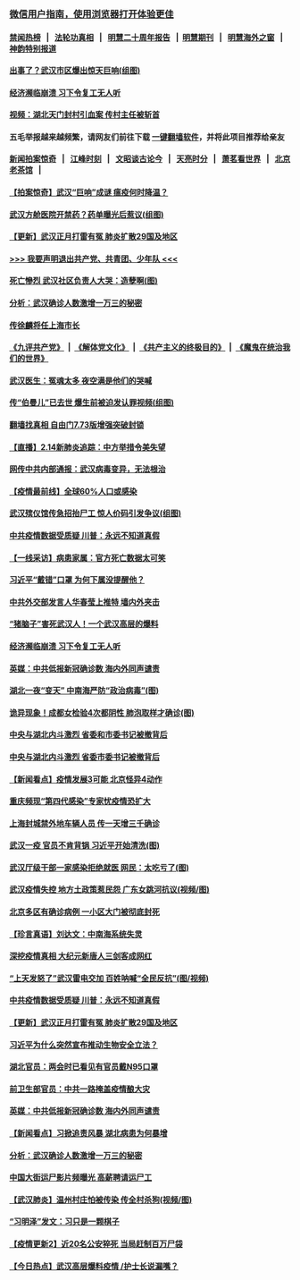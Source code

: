 ### [微信用户指南，使用浏览器打开体验更佳](https://github.com/gfw-breaker/banned-news1/blob/master/indexes/wechat-guide.md?t=0)
#### [禁闻热榜](热点新闻.md?t=0)  &nbsp;&nbsp;|&nbsp;&nbsp; [法轮功真相](https://github.com/gfw-breaker/truth/blob/master/README.md?t=0) &nbsp;&nbsp;|&nbsp;&nbsp; [明慧二十周年报告](https://github.com/gfw-breaker/mh-reports/blob/master/README.md?t=0) &nbsp;&nbsp;|&nbsp;&nbsp;[明慧期刊](https://github.com/gfw-breaker/mh-qikan) &nbsp;&nbsp;|&nbsp;&nbsp; [明慧海外之窗](https://github.com/gfw-breaker/mh-news/blob/master/README.md?t=0) &nbsp;&nbsp;|&nbsp;&nbsp; [神韵特别报道](https://github.com/gfw-breaker/mh-news/blob/master/shenyun.md?t=0)
#### [ 出事了？武汉市区爆出惊天巨响(组图)](https://github.com/gfw-breaker/banned-news/blob/master/pages/p1/923003.md)
#### [ 经济濒临崩溃 习下令复工无人听](https://github.com/gfw-breaker/banned-news/blob/master/pages/nf4514/n11867269.md)
#### [ 视频：湖北天门封村引血案 传村主任被斩首](https://github.com/gfw-breaker/banned-news/blob/master/pages/nsc413/n11867382.md)
#### 五毛举报越来越频繁，请网友们前往下载 [一键翻墙软件](https://github.com/gfw-breaker/ssr-accounts)，并将此项目推荐给亲友
#### [新闻拍案惊奇](https://github.com/gfw-breaker/banned-news1/blob/master/pages/link4.md) &nbsp;&nbsp;|&nbsp;&nbsp; [江峰时刻](https://github.com/gfw-breaker/banned-news1/blob/master/pages/link4.md) &nbsp;&nbsp;|&nbsp;&nbsp; [文昭谈古论今](https://github.com/gfw-breaker/banned-news1/blob/master/pages/link4.md) &nbsp;&nbsp;|&nbsp;&nbsp; [天亮时分](https://github.com/gfw-breaker/banned-news1/blob/master/pages/link4.md) &nbsp;&nbsp;|&nbsp;&nbsp; [萧茗看世界](https://github.com/gfw-breaker/banned-news1/blob/master/pages/link4.md) &nbsp;&nbsp;|&nbsp;&nbsp; [北京老茶馆](https://github.com/gfw-breaker/banned-news1/blob/master/pages/link4.md) &nbsp;&nbsp;|&nbsp;&nbsp; 
#### [ 【拍案惊奇】武汉“巨响”成谜 瘟疫何时降温？](https://github.com/gfw-breaker/banned-news/blob/master/pages/nf4514/n11867555.md)
#### [ 武汉方舱医院开禁药？药单曝光后惹议(组图)](https://github.com/gfw-breaker/banned-news/blob/master/pages/p1/923021.md)
#### [ 【更新】武汉正月打雷有冤 肺炎扩散29国及地区](https://github.com/gfw-breaker/banned-news/blob/master/pages/nf4514/n11801312.md)
#### [>>> 我要声明退出共产党、共青团、少年队 <<<](https://github.com/begood0513/goodnews/blob/master/quit/letter.md) 
#### [ 死亡慘烈 武汉社区负责人大哭：造孽啊(图)](https://github.com/gfw-breaker/banned-news/blob/master/pages/p1/922981.md)
#### [ 分析：武汉确诊人数激增一万三的秘密](https://github.com/gfw-breaker/banned-news/blob/master/pages/nf4514/n11866187.md)
#### [ 传徐麟将任上海市长](https://github.com/gfw-breaker/banned-news/blob/master/pages/nsc413/n11867709.md)
#### [《九评共产党》](https://github.com/begood0513/9ping.md/blob/master/README.md) &nbsp;|&nbsp; [《解体党文化》](../../../../jtdwh.md/blob/master/README.md)  &nbsp;|&nbsp; [《共产主义的终极目的》](../../../../gczydzjmd.md/blob/master/README.md) &nbsp;|&nbsp; [《魔鬼在统治我们的世界》](../../../../mgztzwmdsj.md/blob/master/README.md) 
#### [ 武汉医生：冤魂太多 夜空满是他们的哭喊](https://github.com/gfw-breaker/banned-news/blob/master/pages/nf4514/n11867107.md)
#### [ 传“伯曼儿”已去世 爆生前被迫发认罪视频(组图)](https://github.com/gfw-breaker/banned-news/blob/master/pages/p1/923040.md)
#### [ 翻墙找真相 自由门7.73版增强突破封锁](https://github.com/gfw-breaker/banned-news/blob/master/pages/nsc413/n11869569.md)
#### [ 【直播】2.14新肺炎追踪：中方举措令美失望](https://github.com/gfw-breaker/banned-news/blob/master/pages/nf4514/n11868930.md)
#### [ 网传中共内部通报：武汉病毒变异，无法根治](https://github.com/gfw-breaker/banned-news/blob/master/pages/prog204/a102777065.md)
#### [ 【疫情最前线】全球60%人口或感染](https://github.com/gfw-breaker/banned-news/blob/master/pages/nf4514/n11866914.md)
#### [ 武汉殡仪馆传急招抬尸工 惊人价码引发争议(组图)](https://github.com/gfw-breaker/banned-news/blob/master/pages/p1/923016.md)
#### [ 中共疫情数据受质疑 川普：永远不知道真假](https://github.com/gfw-breaker/banned-news/blob/master/pages/nf4514/n11867195.md)
#### [ 【一线采访】病患家属：官方死亡数据太可笑](https://github.com/gfw-breaker/banned-news/blob/master/pages/nf4514/n11866840.md)
#### [ 习近平“戴错”口罩 为何下属没提醒他？](https://github.com/gfw-breaker/banned-news/blob/master/pages/prog1138/a102775984.md)
#### [ 中共外交部发言人华春莹上推特 墙内外夹击](https://github.com/gfw-breaker/banned-news/blob/master/pages/nsc413/n11869970.md)
#### [ “猪脑子”害死武汉人！一个武汉高层的爆料](https://github.com/gfw-breaker/banned-news/blob/master/pages/prog204/a102776885.md)
#### [ 经济濒临崩溃 习下令复工无人听](https://github.com/gfw-breaker/banned-news/blob/master/pages/nsc413/n11867269.md)
#### [ 英媒：中共低报新冠确诊数 海内外同声谴责](https://github.com/gfw-breaker/banned-news/blob/master/pages/nf4514/n11867421.md)
#### [ 湖北一夜“变天” 中南海严防“政治病毒”(图)](https://github.com/gfw-breaker/banned-news/blob/master/pages/p2/923050.md)
#### [ 诡异现象！成都女检验4次都阴性 肺泡取样才确诊(图)](https://github.com/gfw-breaker/banned-news/blob/master/pages/p1/923053.md)
#### [ 中央与湖北内斗激烈 省委和市委书记被撤背后](https://github.com/gfw-breaker/banned-news/blob/master/pages/nsc413/n11868325.md)
#### [ 中央与湖北内斗激烈 省委市委书记被撤背后](https://github.com/gfw-breaker/banned-news/blob/master/pages/nf4514/n11868325.md)
#### [ 【新闻看点】疫情发展3可能 北京怪异4动作](https://github.com/gfw-breaker/banned-news/blob/master/pages/nsc413/n11869486.md)
#### [ 重庆频现“第四代感染”专家忧疫情恐扩大](https://github.com/gfw-breaker/banned-news/blob/master/pages/nsc413/n11868724.md)
#### [ 上海封城禁外地车辆人员 传一天增三千确诊](https://github.com/gfw-breaker/banned-news/blob/master/pages/nsc413/n11868378.md)
#### [ 武汉一疫 官员不肯背锅 习近平开始清洗(图)](https://github.com/gfw-breaker/banned-news/blob/master/pages/p2/923075.md)
#### [ 武汉厅级干部一家感染拒绝就医 网民：太吃亏了(图)](https://github.com/gfw-breaker/banned-news/blob/master/pages/p1/923112.md)
#### [ 武汉疫情失控 地方土政策惹民怨 广东女跳河抗议(视频/图)](https://github.com/gfw-breaker/banned-news/blob/master/pages/p1/923096.md)
#### [ 北京多区有确诊病例 一小区大门被彻底封死](https://github.com/gfw-breaker/banned-news/blob/master/pages/nsc413/n11868846.md)
#### [ 【珍言真语】刘达文：中南海系统失灵](https://github.com/gfw-breaker/banned-news/blob/master/pages/nf4514/n11869465.md)
#### [ 深挖疫情真相 大纪元新唐人三剑客成网红](https://github.com/gfw-breaker/banned-news/blob/master/pages/nf4514/n11867482.md)
#### [ “上天发怒了”武汉雷电交加 百姓呐喊“全民反抗”(图/视频)](https://github.com/gfw-breaker/banned-news/blob/master/pages/p1/923119.md)
#### [ 中共疫情数据受质疑 川普：永远不知道真假](https://github.com/gfw-breaker/banned-news/blob/master/pages/nsc413/n11867195.md)
#### [ 【更新】武汉正月打雷有冤 肺炎扩散29国及地区](https://github.com/gfw-breaker/banned-news/blob/master/pages/nsc413/n11801312.md)
#### [ 习近平为什么突然宣布推动生物安全立法？](https://github.com/gfw-breaker/banned-news/blob/master/pages/nsc413/n11869908.md)
#### [ 湖北官员：两会时已看见有官员戴N95口罩](https://github.com/gfw-breaker/banned-news/blob/master/pages/nsc413/n11867926.md)
#### [ 前卫生部官员：中共一路掩盖疫情酿大灾](https://github.com/gfw-breaker/banned-news/blob/master/pages/nsc413/n11867590.md)
#### [ 英媒：中共低报新冠确诊数 海内外同声谴责](https://github.com/gfw-breaker/banned-news/blob/master/pages/nsc413/n11867421.md)
#### [ 【新闻看点】习掀追责风暴 湖北病患为何暴增](https://github.com/gfw-breaker/banned-news/blob/master/pages/nsc413/n11867035.md)
#### [ 分析：武汉确诊人数激增一万三的秘密](https://github.com/gfw-breaker/banned-news/blob/master/pages/nsc413/n11866187.md)
#### [ 中国大街运尸影片频曝光 高薪聘请运尸工](https://github.com/gfw-breaker/banned-news/blob/master/pages/prog204/a102777079.md)
#### [ 【武汉肺炎】温州村庄怕被传染 传全村杀狗(视频/图)](https://github.com/gfw-breaker/banned-news/blob/master/pages/p1/923001.md)
#### [ “习明泽”发文：习只是一颗棋子](https://github.com/gfw-breaker/banned-news/blob/master/pages/prog204/a102777520.md)
#### [ 【疫情更新2】近20名公安猝死 当局赶制百万尸袋](https://github.com/gfw-breaker/banned-news/blob/master/pages/prog204/a102775451.md)
#### [ 【今日热点】武汉高层爆料疫情 /护士长说漏嘴？](https://github.com/gfw-breaker/banned-news/blob/master/pages/prog204/a102777019.md)
